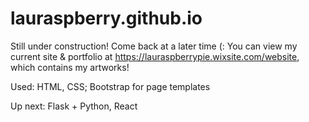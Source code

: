 # lauraspberry.github.io

Still under construction! Come back at a later time (: 
You can view my current site & portfolio at https://lauraspberrypie.wixsite.com/website, which contains my artworks!

Used: HTML, CSS; Bootstrap for page templates


Up next: Flask + Python, React
